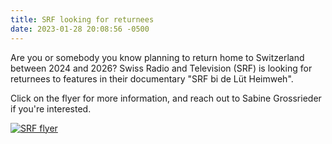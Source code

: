 ```yaml
---
title: SRF looking for returnees
date: 2023-01-28 20:08:56 -0500
---
```


Are you or somebody you know planning to return home to Switzerland between
2024 and 2026? Swiss Radio and Television (SRF) is looking for returnees to
features in their documentary "SRF bi de Lüt Heimweh".

Click on the flyer for more information, and reach out to Sabine Grossrieder if
you're interested.

[![SRF flyer][thumb]][flyer]

[thumb]: <{% link assets/images/2023-01-28-srf.webp %}>
[flyer]: <{% link assets/pdf/2023-01-28-srf.pdf %}>
